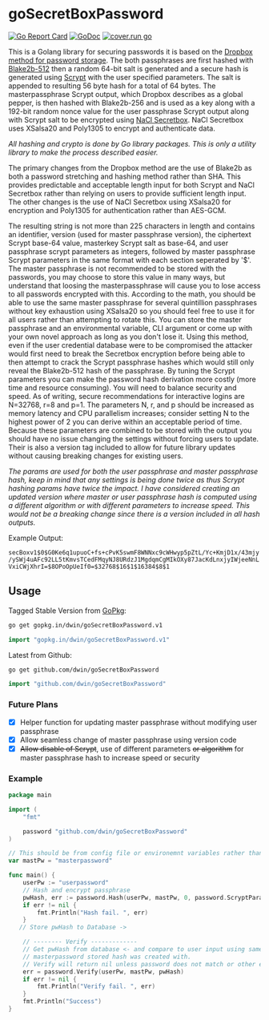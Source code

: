 # goSecretBoxPassword

[![Go Report Card](https://goreportcard.com/badge/github.com/dwin/goSecretBoxPassword)](https://goreportcard.com/report/github.com/dwin/goSecretBoxPassword) [![GoDoc](https://godoc.org/github.com/dwin/goSecretBoxPassword?status.svg)](https://godoc.org/github.com/dwin/goSecretBoxPassword)
[![cover.run go](https://cover.run/go/github.com/dwin/goSecretBoxPassword.svg)](https://cover.run/go/github.com/dwin/goSecretBoxPassword)

This is a Golang library for securing passwords it is based on the [Dropbox method for password storage](https://blogs.dropbox.com/tech/2016/09/how-dropbox-securely-stores-your-passwords/). The both passphrases are first hashed with [Blake2b-512](https://godoc.org/golang.org/x/crypto/blake2b) then a random 64-bit salt is generated and a secure hash is generated using [Scrypt](https://godoc.org/golang.org/x/crypto/scrypt) with the user specified parameters. The salt is appended to resulting 56 byte hash for a total of 64 bytes. The masterpassphrase Scrypt output, which Dropbox describes as a global pepper, is then hashed with Blake2b-256 and is used as a key along with a 192-bit random nonce value for the user passphrase Scrypt output along with Scrypt salt to be encrypted using [NaCl Secretbox](https://godoc.org/golang.org/x/crypto/nacl/secretbox). NaCl Secretbox uses XSalsa20 and Poly1305 to encrypt and authenticate data.

*All hashing and crypto is done by Go library packages. This is only a utility library to make the process described easier.*

The primary changes from the Dropbox method are the use of Blake2b as both a password stretching and hashing method rather than SHA. This provides predictable and acceptable length input for both Scrypt and NaCl Secretbox rather than relying on users to provide sufficient length input. The other changes is the use of NaCl Secretbox using XSalsa20 for encryption and Poly1305 for authentication rather than AES-GCM.

The resulting string is not more than 225 characters in length and contains an identifier, version (used for master passphrase version), the ciphertext Scrypt base-64 value, masterkey Scrypt salt as base-64, and user passphrase scrypt parameters as integers, followed by master passphrase Scrypt parameters in the same format with each section seperated by '$'. The master passphrase is not recommended to be stored with the passwords, you may choose to store this value in many ways, but understand that loosing the masterpassphrase will cause you to lose access to all passwords encrypted with this. According to the math, you should be able to use the same master passphrase for several quintillion passphrases without key exhaustion using XSalsa20 so you should feel free to use it for all users rather than attempting to rotate this. You can store the master passphrase and an environmental variable, CLI argument or come up with your own novel approach as long as you don't lose it. Using this method, even if the user credential database were to be compromised the attacker would first need to break the Secretbox encryption before being able to then attempt to crack the Scrypt passphrase hashes which would still only reveal the Blake2b-512 hash of the passphrase. By tuning the Scrypt parameters you can make the password hash derivation more costly (more time and resource consuming). You will need to balance security and speed. As of writing, secure recommendations for interactive logins are N=32768, r=8 and p=1. The parameters N, r, and p should be increased as memory latency and CPU parallelism increases; consider setting N to the highest power of 2 you can derive within an acceptable period of time. Because these parameters are combined to be stored with the output you should have no issue changing the settings without forcing users to update. Their is also a version tag included to allow for future library updates without causing breaking changes for existing users.

*The params are used for both the user passphrase and master passphrase hash, keep in mind that any settings is being done twice as thus Scrypt hashing params have twice the impact. I have considered creating an updated version where master or user passphrase hash is computed using a different algorithm or with different parameters to increase speed. This would not be a breaking change since there is a version included in all hash outputs.*

Example Output:

```secBoxv1$0$G0Ke6q1upuoC+fs+cPvK5swmF8WNNxc9cWHwyp5pZtL/Yc+KmjD1x/43mjy/ySWj4uAFc92LL5tKmvsTCedFMqyNJ8URdzJ1MgdqmCgMIkOXy87JacKdLnxjyIWjeeNnLVxiCWjXhrI=$8OPoOpUeIf0=$32768$16$1$16384$8$1```

## Usage

Tagged Stable Version from [GoPkg](http://gopkg.in/dwin/goSecretBoxPassword.v1):

```bash
go get gopkg.in/dwin/goSecretBoxPassword.v1
```

```go
import "gopkg.in/dwin/goSecretBoxPassword.v1"
```

Latest from Github:

```bash
go get github.com/dwin/goSecretBoxPassword
```

```go
import "github.com/dwin/goSecretBoxPassword"
```

### Future Plans

- [x] Helper function for updating master passphrase without modifying user passphrase
- [x] Allow seamless change of master passphrase using version code
- [x] ~~Allow disable of Scrypt~~, use of different parameters ~~or algorithm~~ for master passphrase hash to increase speed or security

### Example

```go
package main

import (
    "fmt"

    password "github.com/dwin/goSecretBoxPassword"
)

// This should be from config file or environemnt variables rather than your source
var mastPw = "masterpassword" 

func main() {
    userPw := "userpassword"
    // Hash and encrypt passphrase
    pwHash, err := password.Hash(userPw, mastPw, 0, password.ScryptParams{N: 32768, R: 16, P: 1}, password.DefaultParams)
    if err != nil {
        fmt.Println("Hash fail. ", err)
    }
   // Store pwHash to Database ->

    // -------- Verify -------------
    // Get pwHash from database <- and compare to user input using same
    // masterpassword stored hash was created with.
    // Verify will return nil unless password does not match or other error occurs
    err = password.Verify(userPw, mastPw, pwHash)
    if err != nil {
        fmt.Println("Verify fail. ", err)
    }
    fmt.Println("Success")
}
```
